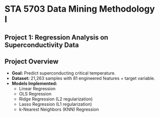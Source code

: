 # STA 5703 Data Mining Methodology I 

## Project 1: Regression Analysis on Superconductivity Data

## Project Overview
- **Goal:** Predict superconducting critical temperature.  
- **Dataset:** 21,263 samples with 81 engineered features + target variable.  
- **Models Implemented:**
  - Linear Regression  
  - OLS Regression
  - Ridge Regression (L2 regularization)  
  - Lasso Regression (L1 regularization)  
  - k-Nearest Neighbors (KNN) Regression  
